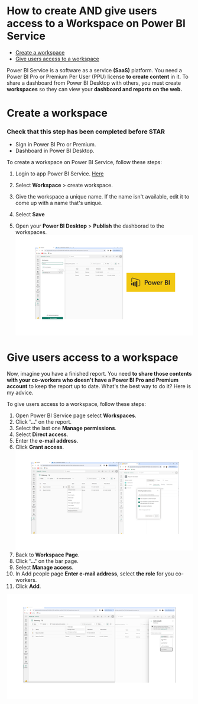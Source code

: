 How to create AND give users access to a Workspace on Power BI Service
============
- [Create a workspace](02-Create-A-Workspace.md#Create-a-workspace)
- [Give users access to a workspace](02-Create-A-Workspace.md#Give-users-access-to-a-workspace)

Power BI Service is a software as a service **(SaaS)** platform. You need a Power BI Pro or Premium Per User (PPU) license **to create content** in it. To share a dashboard from Power BI Desktop with others, you must create **workspaces** so they can view your **dashboard and reports on the web.**<br>

# Create a workspace
### Check that this step has been completed before STAR
- Sign in Power BI Pro or Premium.
- Dashboard in Power BI Desktop. 

To create a workspace on Power BI Service, follow these steps:
1. Login to app Power BI Service. [Here](https://login.microsoftonline.com/common/oauth2/v2.0/authorize?client_id=871c010f-5e61-4fb1-83ac-98610a7e9110&scope=https%3A%2F%2Fanalysis.windows.net%2Fpowerbi%2Fapi%2F.default%20openid%20profile%20offline_access&redirect_uri=https%3A%2F%2Fapp.powerbi.com%2Fsignin&client-request-id=653cfea5-9724-4fe6-a9f2-1840462e1376&response_mode=fragment&response_type=code&x-client-SKU=msal.js.browser&x-client-VER=2.25.0&client_info=1&code_challenge=ygO61d38qkjG56hkyI6iiPKOyaZ6umrbSS7GPfPzoTg&code_challenge_method=S256&nonce=5a032593-81a7-430b-ae9a-ffc379e1ba75&state=eyJpZCI6ImIzMzMyN2E2LTI5MzAtNDcwNC1iNDQ5LWI3NWJiNzFjMjQyMiIsIm1ldGEiOnsiaW50ZXJhY3Rpb25UeXBlIjoicmVkaXJlY3QifX0%3D%7C1700283798542.3%3B1700283798543%3B1700283798125.6&site_id=500453&nux=1)

2. Select **Workspace** > create workspace.
3. Give the workspace a unique name. If the name isn't available, edit it to come up with a name that's unique.
4. Select **Save**
5. Open your **Power BI Desktop** > **Publish** the dashborad to the workspaces.
![0](/images/1-Work.png)

# Give users access to a workspace
Now, imagine you have a finished report. You need **to share those contents with your co-workers who doesn't have a Power BI Pro and Premium account** to keep the report up to date. What's the best way to do it? Here is my advice.<br>

To give users access to a workspace, follow these steps:
1. Open Power BI Service page select **Workspaces**.
2. Click **'...'** on the report.
3. Select the last one **Manage permissions**.
4. Select **Direct access**.
5. Enter the **e-mail address**.
6. Click **Grant access**.
![0](/images/2-Work.png)
7. Back to **Workspace Page**.
8. Click **'...'** on the bar page.
9. Select **Manage access**.
10. In Add people page **Enter e-mail address**, select **the role** for you co-workers.
11. Click **Add**.

![0](/images/3-Work.png)


